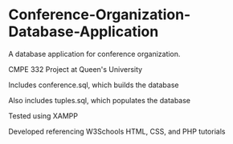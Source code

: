# Conference-Organization-Database-Application
<p>A database application for conference organization.</p>
<p>CMPE 332 Project at Queen's University</p>
<p>Includes conference.sql, which builds the database</p>
<p>Also includes tuples.sql, which populates the database</p>
<p>Tested using XAMPP</p>
<p>Developed referencing W3Schools HTML, CSS, and PHP tutorials</p>
